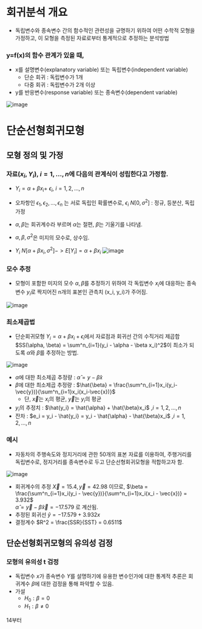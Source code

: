 # 회귀분석 개요
- 독립변수와 종속변수 간의 함수적인 관련성을 규명하기 위하여 어떤 수학적 모형을 가정하고, 이 모형을 측정된 자료로부터 통계적으로 추정하는 분석방법

### y=f(x)의 함수 관계가 있을 때, 
- x를 설명변수(explanatory variable) 또는 독립변수(independent variable)
  - 단순 회귀 : 독립변수가 1개
  - 다중 회귀 : 독립변수가 2개 이상
- y를 반응변수(response variable) 또는 종속변수(dependent variable)

![image](https://user-images.githubusercontent.com/82266289/236238891-cafc2057-4382-452b-86b6-ab0980862acb.png)

# 단순선형회귀모형
## 모형 정의 및 가정
### 자료($x_i, Y_i$), $i=1,...,n$에 다음의 관계식이 성립한다고 가정함.
- $Y_i = \alpha + \beta x_i +$ $\epsilon_i$, $i = 1,2,...,n$
- 오차항인 $\epsilon_1, \epsilon_2, \dots, \epsilon_n$ 는 서로 독립인 확률변수로, $\epsilon_i~N[0,\sigma^2]$
: 정규, 등분산, 독립 가정
- $\alpha, \beta$는 회귀계수라 부르며 $\alpha$는 절편, $\beta$는 기울기를 나타냄.
- $\alpha, \beta, \sigma^2$은 미지의 모수로, 상수임.

- $Y_i~N[\alpha + \beta x_i, \sigma^2] -> E[Y_i] = \alpha + \beta x_i$
![image](https://user-images.githubusercontent.com/82266289/236479068-3b19b44b-1767-4f47-befa-2e353cec84a6.png)

### 모수 추정
- 모형이 포함한 미지의 모수 $\alpha, \beta$를 추정하기 위하여 각 독립변수 $x_i$에 대응하는 종속변수 $y_i$로 짝지어진 n개의 표본인 관측치 (x_i, y_i)가 주어짐.

![image](https://user-images.githubusercontent.com/82266289/236479601-10be41c9-6f20-407f-9634-922d25932bc8.png)

### 최소제곱법
- 단순회귀모형 $Y_i = \alpha + \beta x_i + \epsilon_i$에서 자료점과 회귀선 간의 수직거리 제곱합 $SS(\alpha, \beta) = \sum^n_{i=1}(y_i - \alpha - \beta x_i)^2$이 최소가 되도록 $\alpha$와 $\beta$를 추정하는 방법.

![image](https://user-images.githubusercontent.com/82266289/236480284-8ce7944a-51f7-4192-9e76-782a9ac68b37.png)

- $\alpha$에 대한 최소제곱 추정량 : $\hat{\alpha} = y - \hat{\beta} x$
- $\beta$에 대한 최소제곱 추정량 : $\hat{\beta} = \frac{\sum^n_{i=1}x_i(y_i-\vec{y})}{\sum^n_{i=1}x_i(x_i-\vec{x})}$
  - 단, $\vec{x}$는 $x_i$의 평균, $\vec{y}$는 $y_i$의 평균
- $y_i$의 추정치 : $\hat{y_i} = \hat{\alpha} + \hat{\beta}x_i$  ,$i = 1,2,...,n$
- 잔차 : $e_i = y_i - \hat{y_i} = y_i - \hat{\alpha} - \hat{\beta}x_i$ ,$i = 1,2,...,n$

### 예시
- 자동차의 주행속도와 정지거리에 관한 50개의 표본 자료를 이용하여, 주행거리를 독립변수로, 정지거리를 종속변수로 두고 단순선형회귀모형을 적합하고자 함.

![image](https://user-images.githubusercontent.com/82266289/236485107-443917af-e776-4f59-b19c-bfc5f180ccdd.png)

- 회귀계수의 추정 $\vec{X} = 15.4, \vec{y} = 42.98$ 이므로, $\beta = \frac{\sum^n_{i=1}x_i(y_i - \vec{y})}{\sum^n_{i=1}x_i(x_i - \vec{x})} = 3.932$ <br> $\hat{\alpha} = \vec{y} - \hat{\beta}\vec{x} = -17.579$ 로 계산됨.
- 추정된 회귀선 $\hat{y} = -17.579 + 3.932x$
- 결정계수 $R^2 = \frac{SSR}{SST} = 0.6511$

## 단순선형회귀모형의 유의성 검정
### 모형의 유의성 t 검정
- 독립변수 $x$가 종속변수 $Y$를 설명하기에 유용한 변수인가에 대한 통계적 추론은 회귀계수 $\beta$에 대한 검정을 통해 파악할 수 있음.
- 가설
  - $H_0 : \beta = 0$
  - $H_1 : \beta \ne 0$ 

14부터